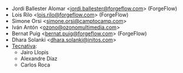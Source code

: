 - Jordi Ballester Alomar \<<jordi.ballester@forgeflow.com>\> (ForgeFlow)
- Lois Rilo \<<lois.rilo@forgeflow.com>\> (ForgeFlow)
- Simone Orsi \<<simone.orsi@camptocamp.com>\>
- Iván Antón \<<ozono@ozonomultimedia.com>\>
- Bernat Puig \<<bernat.puig@forgeflow.com>\> (ForgeFlow)
- Dhara Solanki \<<dhara.solanki@initos.com>\>
- [Tecnativa](https://www.tecnativa.com):
  - Jairo Llopis
  - Alexandre Díaz
  - Carlos Roca
